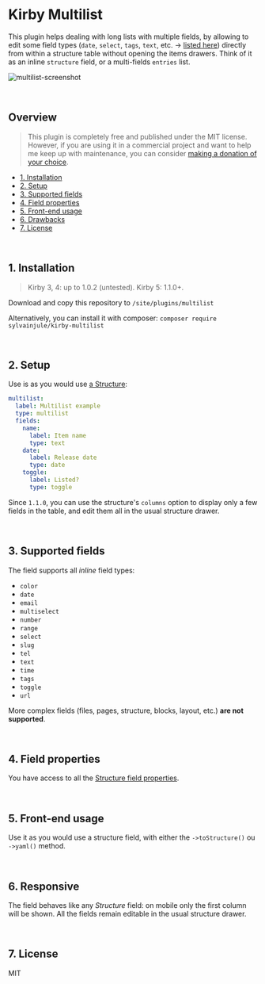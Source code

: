 # Kirby Multilist

This plugin helps dealing with long lists with multiple fields, by allowing to edit some field types (`date`, `select`, `tags`, `text`, etc. → [listed here](#3-field-types)) directly from within a structure table without opening the items drawers. Think of it as an inline `structure` field, or a multi-fields `entries` list.

![multilist-screenshot](https://github.com/user-attachments/assets/fe329324-c0e9-4ac2-98c4-e9c49fddadd6)

<br/>

## Overview

> This plugin is completely free and published under the MIT license. However, if you are using it in a commercial project and want to help me keep up with maintenance, you can consider [making a donation of your choice](https://paypal.me/sylvainjl).

- [1. Installation](#1-installation)
- [2. Setup](#2-setup)
- [3. Supported fields](#3-field-types)
- [4. Field properties](#4-field-properties)
- [5. Front-end usage](#5-front-end-usage)
- [6. Drawbacks](#6-drawbacks)
- [7. License](#7-license)


<br/>

## 1. Installation

> Kirby 3, 4: up to 1.0.2 (untested). Kirby 5: 1.1.0+.

Download and copy this repository to ```/site/plugins/multilist```

Alternatively, you can install it with composer: ```composer require sylvainjule/kirby-multilist```

<br/>

## 2. Setup

Use is as you would use [a Structure](https://getkirby.com/docs/reference/panel/fields/structure):

```yaml
multilist:
  label: Multilist example
  type: multilist
  fields:
    name:
      label: Item name
      type: text
    date:
      label: Release date
      type: date
    toggle:
      label: Listed?
      type: toggle
```

Since `1.1.0`, you can use the structure's `columns` option to display only a few fields in the table, and edit them all in the usual structure drawer.

<br/>

## 3. Supported fields

The field supports all *inline* field types:

- `color`
- `date`
- `email`
- `multiselect`
- `number`
- `range`
- `select`
- `slug`
- `tel`
- `text`
- `time`
- `tags`
- `toggle`
- `url`

More complex fields (files, pages, structure, blocks, layout, etc.) **are not supported**.

<br/>

## 4. Field properties

You have access to all the [Structure field properties](https://getkirby.com/docs/reference/panel/fields/structure#field-properties).

<br/>

## 5. Front-end usage

Use it as you would use a structure field, with either the `->toStructure()` ou `->yaml()` method.

<br/>

## 6. Responsive

The field behaves like any <em>Structure</em> field: on mobile only the first column will be shown. All the fields remain editable in the usual structure drawer.

<br/>

## 7. License

MIT
